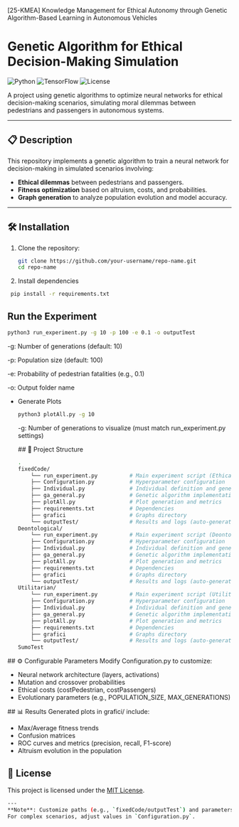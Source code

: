 [25-KMEA] Knowledge Management for Ethical Autonomy through Genetic Algorithm-Based Learning in Autonomous Vehicles

# Genetic Algorithm for Ethical Decision-Making Simulation

![Python](https://img.shields.io/badge/Python-3.8%2B-blue)
![TensorFlow](https://img.shields.io/badge/TensorFlow-2.6%2B-orange)
![License](https://img.shields.io/badge/License-MIT-green)

A project using genetic algorithms to optimize neural networks for ethical decision-making scenarios, simulating moral dilemmas between pedestrians and passengers in autonomous systems.

---

## 📋 Description
This repository implements a genetic algorithm to train a neural network for decision-making in simulated scenarios involving:
- **Ethical dilemmas** between pedestrians and passengers.
- **Fitness optimization** based on altruism, costs, and probabilities.
- **Graph generation** to analyze population evolution and model accuracy.

---

## 🛠 Installation

1. Clone the repository:
   ```bash
   git clone https://github.com/your-username/repo-name.git
   cd repo-name
   ```
3. Install dependencies
  ```bash
   pip install -r requirements.txt
  ```
## Run the Experiment
  ```bash
  python3 run_experiment.py -g 10 -p 100 -e 0.1 -o outputTest
  ```
-g: Number of generations (default: 10)

-p: Population size (default: 100)

-e: Probability of pedestrian fatalities (e.g., 0.1)

-o: Output folder name

- Generate Plots

   ```bash
   python3 plotAll.py -g 10
   ```
   -g: Number of generations to visualize (must match run_experiment.py settings)

  ## 📁 Project Structure

   ```bash
   .
   fixedCode/
       └── run_experiment.py          # Main experiment script (Ethical knob approach)
       ├── Configuration.py           # Hyperparameter configuration
       ├── Individual.py              # Individual definition and genetic operations
       ├── ga_general.py              # Genetic algorithm implementation
       ├── plotAll.py                 # Plot generation and metrics
       ├── requirements.txt           # Dependencies
       ├── grafici                    # Graphs directory
       └── outputTest/                # Results and logs (auto-generated)
   Deontological/
       └── run_experiment.py          # Main experiment script (Deontological approach)
       ├── Configuration.py           # Hyperparameter configuration
       ├── Individual.py              # Individual definition and genetic operations
       ├── ga_general.py              # Genetic algorithm implementation
       ├── plotAll.py                 # Plot generation and metrics
       ├── requirements.txt           # Dependencies
       ├── grafici                    # Graphs directory
       └── outputTest/                # Results and logs (auto-generated)
   Utilitarian/
       └── run_experiment.py          # Main experiment script (Utilitarian Approach)
       ├── Configuration.py           # Hyperparameter configuration
       ├── Individual.py              # Individual definition and genetic operations
       ├── ga_general.py              # Genetic algorithm implementation
       ├── plotAll.py                 # Plot generation and metrics
       ├── requirements.txt           # Dependencies
       ├── grafici                    # Graphs directory
       └── outputTest/                # Results and logs (auto-generated)
   SumoTest
   
   ```

## ⚙️ Configurable Parameters
Modify Configuration.py to customize:
- Neural network architecture (layers, activations)
- Mutation and crossover probabilities
- Ethical costs (costPedestrian, costPassengers)
- Evolutionary parameters (e.g., POPULATION_SIZE, MAX_GENERATIONS)

## 📊 Results
Generated plots in grafici/ include:
- Max/Average fitness trends
- Confusion matrices
- ROC curves and metrics (precision, recall, F1-score)
- Altruism evolution in the population

## 📄 License
This project is licensed under the [MIT License](LICENSE).


```bash
---
**Note**: Customize paths (e.g., `fixedCode/outputTest`) and parameters as needed.
For complex scenarios, adjust values in `Configuration.py`.
```
 

   
